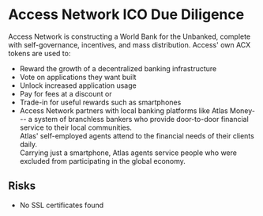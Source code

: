 # Access Network ICO Due Diligence
Access Network is constructing a World Bank for the Unbanked, complete with self-governance, incentives, and mass distribution. Access' own ACX tokens are used to:  - Reward the growth of a decentralized banking infrastructure- Vote on applications they want built- Unlock increased application usage- Pay for fees at a discount or- Trade-in for useful rewards such as smartphones- Access Network partners with local banking platforms like Atlas Money--- a system of branchless bankers who provide door-to-door financial service to their local communities.  Atlas' self-employed agents attend to the financial needs of their clients daily.  Carrying just a smartphone, Atlas agents service people who were excluded from participating in the global economy.
## Risks
* No SSL certificates found
